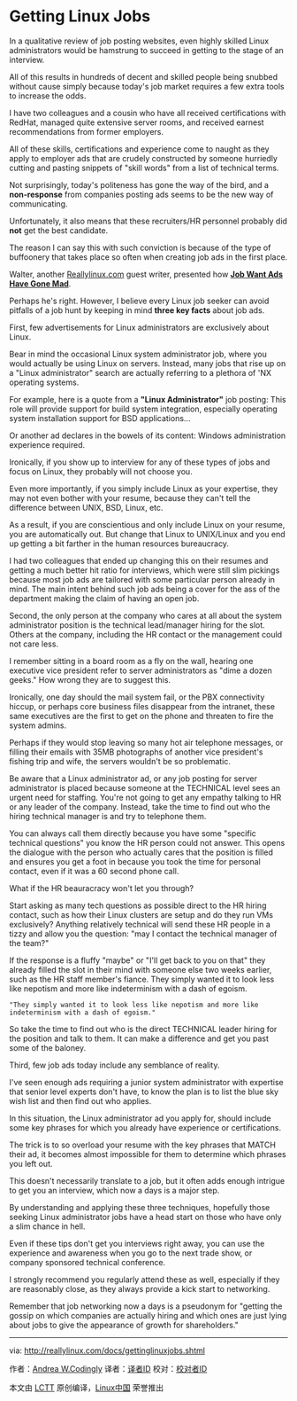 Getting Linux Jobs
======

In a qualitative review of job posting websites, even highly skilled Linux administrators would be hamstrung to succeed in getting to the stage of an interview.

All of this results in hundreds of decent and skilled people being snubbed without cause simply because today's job market requires a few extra tools to increase the odds.

I have two colleagues and a cousin who have all received certifications with RedHat, managed quite extensive server rooms, and received earnest recommendations from former employers.

All of these skills, certifications and experience come to naught as they apply to employer ads that are crudely constructed by someone hurriedly cutting and pasting snippets of "skill words" from a list of technical terms.

Not surprisingly, today's politeness has gone the way of the bird, and a **non-response** from companies posting ads seems to be the new way of communicating.

Unfortunately, it also means that these recruiters/HR personnel probably did **not** get the best candidate.

The reason I can say this with such conviction is because of the type of buffoonery that takes place so often when creating job ads in the first place.

Walter, another [Reallylinux.com][3] guest writer, presented how [**Job Want Ads Have Gone Mad**][4].

Perhaps he's right. However, I believe every Linux job seeker can avoid pitfalls of a job hunt by keeping in mind **three key facts** about job ads.

First, few advertisements for Linux administrators are exclusively about Linux.

Bear in mind the occasional Linux system administrator job, where you would actually be using Linux on servers. Instead, many jobs that rise up on a "Linux administrator" search are actually referring to a plethora of 'NX operating systems.

For example, here is a quote from a **"Linux Administrator"** job posting:
This role will provide support for build system integration, especially operating system installation support for BSD applications...

Or another ad declares in the bowels of its content:
Windows administration experience required.

Ironically, if you show up to interview for any of these types of jobs and focus on Linux, they probably will not choose you.

Even more importantly, if you simply include Linux as your expertise, they may not even bother with your resume, because they can't tell the difference between UNIX, BSD, Linux, etc.

As a result, if you are conscientious and only include Linux on your resume, you are automatically out. But change that Linux to UNIX/Linux and you end up getting a bit farther in the human resources bureaucracy.

I had two colleagues that ended up changing this on their resumes and getting a much better hit ratio for interviews, which were still slim pickings because most job ads are tailored with some particular person already in mind. The main intent behind such job ads being a cover for the ass of the department making the claim of having an open job.

Second, the only person at the company who cares at all about the system administrator position is the technical lead/manager hiring for the slot. Others at the company, including the HR contact or the management could not care less.

I remember sitting in a board room as a fly on the wall, hearing one executive vice president refer to server administrators as "dime a dozen geeks." How wrong they are to suggest this.

Ironically, one day should the mail system fail, or the PBX connectivity hiccup, or perhaps core business files disappear from the intranet, these same executives are the first to get on the phone and threaten to fire the system admins.

Perhaps if they would stop leaving so many hot air telephone messages, or filling their emails with 35MB photographs of another vice president's fishing trip and wife, the servers wouldn't be so problematic.

Be aware that a Linux administrator ad, or any job posting for server administrator is placed because someone at the TECHNICAL level sees an urgent need for staffing. You're not going to get any empathy talking to HR or any leader of the company. Instead, take the time to find out who the hiring technical manager is and try to telephone them.

You can always call them directly because you have some "specific technical questions" you know the HR person could not answer. This opens the dialogue with the person who actually cares that the position is filled and ensures you get a foot in because you took the time for personal contact, even if it was a 60 second phone call.

What if the HR beauracracy won't let you through?

Start asking as many tech questions as possible direct to the HR hiring contact, such as how their Linux clusters are setup and do they run VMs exclusively? Anything relatively technical will send these HR people in a tizzy and allow you the question: "may I contact the technical manager of the team?"

If the response is a fluffy "maybe" or "I'll get back to you on that" they already filled the slot in their mind with someone else two weeks earlier, such as the HR staff member's fiance. They simply wanted it to look less like nepotism and more like indeterminism with a dash of egoism.

```
"They simply wanted it to look less like nepotism and more like indeterminism with a dash of egoism."
```

So take the time to find out who is the direct TECHNICAL leader hiring for the position and talk to them. It can make a difference and get you past some of the baloney.

Third, few job ads today include any semblance of reality.

I've seen enough ads requiring a junior system administrator with expertise that senior level experts don't have, to know the plan is to list the blue sky wish list and then find out who applies.

In this situation, the Linux administrator ad you apply for, should include some key phrases for which you already have experience or certifications.

The trick is to so overload your resume with the key phrases that MATCH their ad, it becomes almost impossible for them to determine which phrases you left out.

This doesn't necessarily translate to a job, but it often adds enough intrigue to get you an interview, which now a days is a major step.

By understanding and applying these three techniques, hopefully those seeking Linux administrator jobs have a head start on those who have only a slim chance in hell.

Even if these tips don't get you interviews right away, you can use the experience and awareness when you go to the next trade show, or company sponsored technical conference.

I strongly recommend you regularly attend these as well, especially if they are reasonably close, as they always provide a kick start to networking.

Remember that job networking now a days is a pseudonym for "getting the gossip on which companies are actually hiring and which ones are just lying about jobs to give the appearance of growth for shareholders."



--------------------------------------------------------------------------------

via: http://reallylinux.com/docs/gettinglinuxjobs.shtml

作者：[Andrea W.Codingly][a]
译者：[译者ID](https://github.com/译者ID)
校对：[校对者ID](https://github.com/校对者ID)

本文由 [LCTT](https://github.com/LCTT/TranslateProject) 原创编译，[Linux中国](https://linux.cn/) 荣誉推出

[a]:http://reallylinux.com
[1]:http://www.reallylinux.com
[2]:http://reallylinux.com/docs/linuxrecessionproof.shtml
[3]:http://reallylinux.com
[4]:http://reallylinux.com/docs/wantadsmad.shtml
